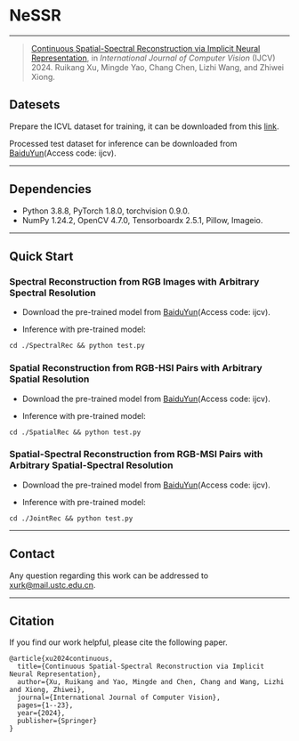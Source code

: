 # NeSSR

****
> [Continuous Spatial-Spectral Reconstruction via Implicit Neural Representation](https://link.springer.com/article/10.1007/s11263-024-02150-3), in *International Journal of Computer Vision* (IJCV) 2024.
> Ruikang Xu, Mingde Yao, Chang Chen, Lizhi Wang, and Zhiwei Xiong. 

## Datesets

Prepare the ICVL dataset for training, it can be downloaded from this [link](https://icvl.cs.bgu.ac.il/hyperspectral/).

Processed test dataset for inference can be downloaded from [BaiduYun](https://pan.baidu.com/s/1jCoAI96V73lwVp1DplYmjA?pwd=ijcv)(Access code: ijcv).


****

## Dependencies
* Python 3.8.8, PyTorch 1.8.0, torchvision 0.9.0.
* NumPy 1.24.2, OpenCV 4.7.0, Tensorboardx 2.5.1, Pillow, Imageio. 
****

## Quick Start

### Spectral Reconstruction from RGB Images with Arbitrary Spectral Resolution 

* Download the pre-trained model from [BaiduYun](https://pan.baidu.com/s/1jCoAI96V73lwVp1DplYmjA?pwd=ijcv)(Access code: ijcv).



* Inference with pre-trained model:
```
cd ./SpectralRec && python test.py
```

### Spatial Reconstruction from RGB-HSI Pairs with Arbitrary Spatial Resolution 

* Download the pre-trained model from [BaiduYun](https://pan.baidu.com/s/1jCoAI96V73lwVp1DplYmjA?pwd=ijcv)(Access code: ijcv). 

* Inference with pre-trained model:
```
cd ./SpatialRec && python test.py
```

### Spatial-Spectral Reconstruction from RGB-MSI Pairs with Arbitrary Spatial-Spectral Resolution 

* Download the pre-trained model from [BaiduYun](https://pan.baidu.com/s/1jCoAI96V73lwVp1DplYmjA?pwd=ijcv)(Access code: ijcv).

* Inference with pre-trained model:
```
cd ./JointRec && python test.py
```

****
## Contact
Any question regarding this work can be addressed to xurk@mail.ustc.edu.cn.

****


## Citation
If you find our work helpful, please cite the following paper.
```
@article{xu2024continuous,
  title={Continuous Spatial-Spectral Reconstruction via Implicit Neural Representation},
  author={Xu, Ruikang and Yao, Mingde and Chen, Chang and Wang, Lizhi and Xiong, Zhiwei},
  journal={International Journal of Computer Vision},
  pages={1--23},
  year={2024},
  publisher={Springer}
}
```

